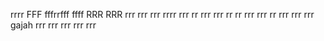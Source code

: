 rrrr
FFF
fffrrfff
ffff
RRR
RRR
rrr
rrr
rrr
rrrr
rrr
rr
rrr
rrr
rr
rr
rrr
rrr
rr
rrr
rrr
rrr
gajah
rrr
rrr
rrr
rrr
rrr
